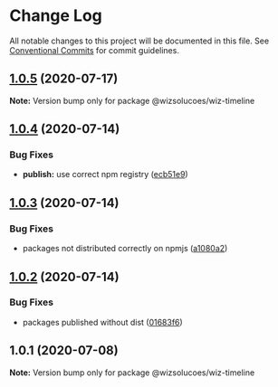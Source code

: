# Change Log

All notable changes to this project will be documented in this file.
See [Conventional Commits](https://conventionalcommits.org) for commit guidelines.

## [1.0.5](https://github.com/wizsolucoes/wc-wiz-timeline/compare/@wizsolucoes/wiz-timeline@1.0.4...@wizsolucoes/wiz-timeline@1.0.5) (2020-07-17)

**Note:** Version bump only for package @wizsolucoes/wiz-timeline





## [1.0.4](https://github.com/wizsolucoes/wc-wiz-timeline/compare/@wizsolucoes/wiz-timeline@1.0.1...@wizsolucoes/wiz-timeline@1.0.4) (2020-07-14)


### Bug Fixes

* **publish:** use correct npm registry ([ecb51e9](https://github.com/wizsolucoes/wc-wiz-timeline/commit/ecb51e91ff54ea0a3a13dbb712e69e31552ea924))





## [1.0.3](https://github.com/wizsolucoes/wc-wiz-timeline/compare/@wizsolucoes/wiz-timeline@1.0.1...@wizsolucoes/wiz-timeline@1.0.3) (2020-07-14)


### Bug Fixes

* packages not distributed correctly on npmjs ([a1080a2](https://github.com/wizsolucoes/wc-wiz-timeline/commit/a1080a267e4aea2160f96d7d62911b6907d7c2ea))





## [1.0.2](https://github.com/wizsolucoes/wc-wiz-timeline/compare/@wizsolucoes/wiz-timeline@1.0.1...@wizsolucoes/wiz-timeline@1.0.2) (2020-07-14)


### Bug Fixes

* packages published without dist ([01683f6](https://github.com/wizsolucoes/wc-wiz-timeline/commit/01683f631796401524c1061cadf73269df50242b))





## 1.0.1 (2020-07-08)

**Note:** Version bump only for package @wizsolucoes/wiz-timeline
